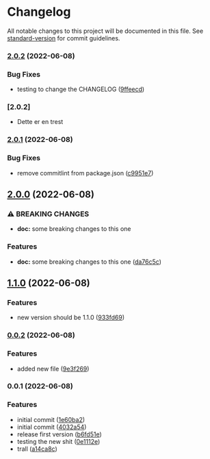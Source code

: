 # Changelog

All notable changes to this project will be documented in this file. See [standard-version](https://github.com/conventional-changelog/standard-version) for commit guidelines.

### [2.0.2](https://github.com/beeera/conventional/compare/v2.0.1...v2.0.2) (2022-06-08)


### Bug Fixes

* testing to change the CHANGELOG ([9ffeecd](https://github.com/beeera/conventional/commit/9ffeecd2b670cc06def4a6ad531e4ea423bf5165))

### [2.0.2] 

* Dette er en trest

### [2.0.1](https://github.com/beeera/conventional/compare/v2.0.0...v2.0.1) (2022-06-08)


### Bug Fixes

* remove commitlint from package.json ([c9951e7](https://github.com/beeera/conventional/commit/c9951e7ce6ed386bc8a76440d9ad31a680744186))

## [2.0.0](https://github.com/beeera/conventional/compare/v1.1.0...v2.0.0) (2022-06-08)


### ⚠ BREAKING CHANGES

* **doc:** some breaking changes to this one

### Features

* **doc:** some breaking changes to this one ([da76c5c](https://github.com/beeera/conventional/commit/da76c5ce7b0a4c3f816386c2af3bbbd7f482af3b))

## [1.1.0](https://github.com/beeera/conventional/compare/v0.0.2...v1.1.0) (2022-06-08)


### Features

* new version should be 1.1.0 ([933fd69](https://github.com/beeera/conventional/commit/933fd6919c3ee817443eb4bc82f833540bd253e8))

### [0.0.2](https://github.com/beeera/conventional/compare/v0.0.1...v0.0.2) (2022-06-08)


### Features

* added new file ([9e3f269](https://github.com/beeera/conventional/commit/9e3f269d1e7932236ce56e04365b1491a9d413f7))

### 0.0.1 (2022-06-08)


### Features

* initial commit ([1e60ba2](https://github.com/beeera/conventional/commit/1e60ba252c93d2dc2b8c530570aef88a8f39c4bc))
* initial commit ([4032a54](https://github.com/beeera/conventional/commit/4032a540ee1272f281f373b20bc8ae95f3c209ce))
* release first version ([b6fd51e](https://github.com/beeera/conventional/commit/b6fd51e46bd49b10400bf61e87a77cf76ccc7a03))
* testing the new shit ([0e1112e](https://github.com/beeera/conventional/commit/0e1112e82ccdae8de2622ba09bfc2ca577062aa9))
* trall ([a14ca8c](https://github.com/beeera/conventional/commit/a14ca8c12bfd15c3cbcc8991ac4d2809f33dfe06))
